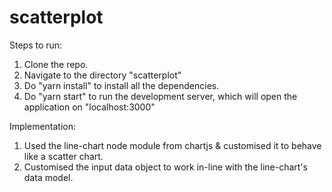 # scatterplot

Steps to run:

1. Clone the repo.
2. Navigate to the directory "scatterplot" 
3. Do "yarn install" to install all the dependencies.
4. Do "yarn start" to run the development server, which will open the application on "localhost:3000"


Implementation: 

1. Used the line-chart node module from chartjs & customised it to behave like a scatter chart.
2. Customised the input data object to work in-line with the line-chart's data model.
